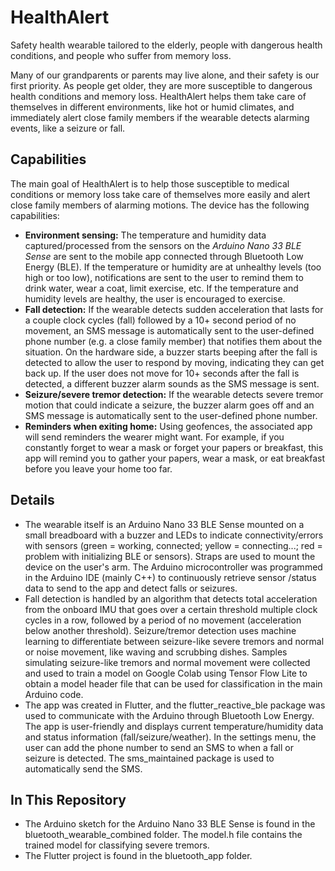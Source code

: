 # HealthAlert
Safety health wearable tailored to the elderly, people with dangerous health conditions, and people who suffer from memory loss.

Many of our grandparents or parents may live alone, and their safety is our first priority. As people get older, they are more susceptible to dangerous health conditions and memory loss. HealthAlert helps them take care of themselves in different environments, like hot or humid climates, and immediately alert close family members if the wearable detects alarming events, like a seizure or fall.

## Capabilities
The main goal of HealthAlert is to help those susceptible to medical conditions or memory loss take care of themselves more easily and alert close family members of alarming motions. The device has the following capabilities:
- **Environment sensing:** The temperature and humidity data captured/processed from the sensors on the *Arduino Nano 33 BLE Sense* are sent to the mobile app connected through Bluetooth Low Energy (BLE). If the temperature or humidity are at unhealthy levels (too high or too low), notifications are sent to the user to remind them to drink water, wear a coat, limit exercise, etc. If the temperature and humidity levels are healthy, the user is encouraged to exercise.
- **Fall detection:** If the wearable detects sudden acceleration that lasts for a couple clock cycles (fall) followed by a 10+ second period of no movement, an SMS message is automatically sent to the user-defined phone number (e.g. a close family member) that notifies them about the situation. On the hardware side, a buzzer starts beeping after the fall is detected to allow the user to respond by moving, indicating they can get back up. If the user does not move for 10+ seconds after the fall is detected, a different buzzer alarm sounds as the SMS message is sent.
- **Seizure/severe tremor detection:** If the wearable detects severe tremor motion that could indicate a seizure, the buzzer alarm goes off and an SMS message is automatically sent to the user-defined phone number. 
- **Reminders when exiting home:** Using geofences, the associated app will send reminders the wearer might want. For example, if you constantly forget to wear a mask or forget your papers or breakfast, this app will remind you to gather your papers, wear a mask, or eat breakfast before you leave your home too far.

## Details
- The wearable itself is an Arduino Nano 33 BLE Sense mounted on a small breadboard with a buzzer and LEDs to indicate connectivity/errors with sensors (green = working, connected; yellow = connecting...; red = problem with initializing BLE or sensors). Straps are used to mount the device on the user's arm. The Arduino microcontroller was programmed in the Arduino IDE (mainly C++) to continuously retrieve sensor /status data to send to the app and detect falls or seizures. 
- Fall detection is handled by an algorithm that detects total acceleration from the onboard IMU that goes over a certain threshold multiple clock cycles in a row, followed by a period of no movement (acceleration below another threshold). Seizure/tremor detection uses machine learning to differentiate between seizure-like severe tremors and normal or noise movement, like waving and scrubbing dishes. Samples simulating seizure-like tremors and normal movement were collected and used to train a model on Google Colab using Tensor Flow Lite to obtain a model header file that can be used for classification in the main Arduino code.
- The app was created in Flutter, and the flutter_reactive_ble package was used to communicate with the Arduino through Bluetooth Low Energy. The app is user-friendly and displays current temperature/humidity data and status information (fall/seizure/weather). In the settings menu, the user can add the phone number to send an SMS to when a fall or seizure is detected. The sms_maintained package is used to automatically send the SMS.

## In This Repository
- The Arduino sketch for the Arduino Nano 33 BLE Sense is found in the bluetooth_wearable_combined folder. The model.h file contains the trained model for classifying severe tremors.
- The Flutter project is found in the bluetooth_app folder.

